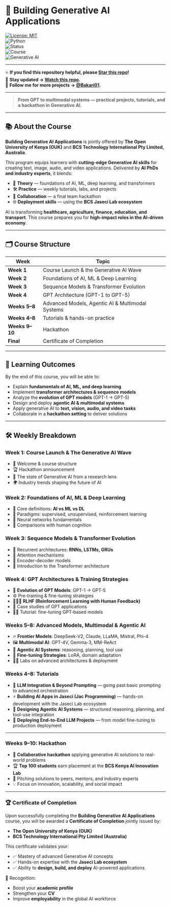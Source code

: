 # 🚀 Building Generative AI Applications  

[![License: MIT](https://img.shields.io/badge/License-MIT-green.svg)](./LICENSE)  
![Python](https://img.shields.io/badge/python-3.10%2B-blue)  
![Status](https://img.shields.io/badge/status-active-success)  
![Course](https://img.shields.io/badge/course-OUK%20×%20BCS%20Technology-red)  
![Generative AI](https://img.shields.io/badge/focus-Generative%20AI-purple)  

---

⭐ **If you find this repository helpful, please [Star this repo](https://github.com/Bakari01/generative-ai-course/stargazers)!**  
👀 **Stay updated → [Watch this repo](https://github.com/Bakari01/generative-ai-course/watchers).**  
🙌 **Follow me for more projects → [@Bakari01](https://github.com/Bakari01).**  

---

> **From GPT to multimodal systems — practical projects, tutorials, and a hackathon in Generative AI.**

---

## 📚 About the Course  

**Building Generative AI Applications** is jointly offered by **The Open University of Kenya (OUK)** and **BCS Technology International Pty Limited, Australia**.  

This program equips learners with **cutting-edge Generative AI skills** for creating text, image, audio, and video applications. Delivered by **AI PhDs and industry experts**, it blends:  

- 📖 **Theory** — foundations of AI, ML, deep learning, and transformers  
- 🛠 **Practice** — weekly tutorials, labs, and projects  
- 🤝 **Collaboration** — a final team hackathon  
- 🌐 **Deployment skills** — using the **BCS Jaseci Lab ecosystem**  

AI is transforming **healthcare, agriculture, finance, education, and transport**. This course prepares you for **high-impact roles in the AI-driven economy**.  

---

## 🗂 Course Structure  

| Week | Topic |
|------|-------|
| **Week 1** | Course Launch & the Generative AI Wave |
| **Week 2** | Foundations of AI, ML & Deep Learning |
| **Week 3** | Sequence Models & Transformer Evolution |
| **Week 4** | GPT Architecture (GPT-1 to GPT-5) |
| **Weeks 5–8** | Advanced Models, Agentic AI & Multimodal Systems |
| **Weeks 4–8** | Tutorials & hands-on practice |
| **Weeks 9–10** | Hackathon |
| **Final** | Certificate of Completion |

---

## 🎯 Learning Outcomes  

By the end of this course, you will be able to:  

- Explain **fundamentals of AI, ML, and deep learning**  
- Implement **transformer architectures & sequence models**  
- Analyze the **evolution of GPT models** (GPT-1 → GPT-5)  
- Design and deploy **agentic AI & multimodal systems**  
- Apply generative AI to **text, vision, audio, and video tasks**  
- Collaborate in a **hackathon setting** to deliver solutions  

---

## 🛠 Weekly Breakdown  

### Week 1: Course Launch & The Generative AI Wave  
- 👋 Welcome & course structure  
- 🏆 Hackathon announcement  
- 🔬 The state of Generative AI from a research lens  
- 🌍 Industry trends shaping the future of AI  

### Week 2: Foundations of AI, ML & Deep Learning  
- 📖 Core definitions: **AI vs ML vs DL**  
- 🎯 Paradigms: supervised, unsupervised, reinforcement learning  
- 🧩 Neural networks fundamentals  
- 🧠 Comparisons with human cognition  

### Week 3: Sequence Models & Transformer Evolution  
- 🔁 Recurrent architectures: **RNNs, LSTMs, GRUs**  
- 🎯 Attention mechanisms  
- 🔗 Encoder-decoder models  
- 🚀 Introduction to the Transformer architecture  

### Week 4: GPT Architectures & Training Strategies  
- 📖 **Evolution of GPT Models**: GPT-1 → GPT-5  
- ⚙️ Pre-training & fine-tuning strategies  
- 🧑‍🤝‍🧑 **RLHF (Reinforcement Learning with Human Feedback)**  
- 🔬 Case studies of GPT applications  
- 🧑‍💻 Tutorial: fine-tuning GPT-based models  

### Weeks 5–8: Advanced Models, Multimodal & Agentic AI  
- 🔥 **Frontier Models**: DeepSeek-V2, Claude, LLaMA, Mistral, Phi-4  
- 🖼 **Multimodal AI**: GPT-4V, Gemma-3, MM-ReAct  
- 🧠 **Agentic AI Systems**: reasoning, planning, tool use  
- 🎯 **Fine-tuning Strategies**: LoRA, domain adaptation  
- 🧑‍💻 Labs on advanced architectures & deployment  

### Weeks 4–8: Tutorials  

- 🤖 **LLM Integration & Beyond Prompting** — going past basic prompting to advanced orchestration  
- ⚡ **Building AI Apps in Jaseci (Jac Programming)** — hands-on development with the Jaseci Lab ecosystem  
- 🧠 **Designing Agentic AI Systems** — structured reasoning, planning, and tool-use integration  
- 🚀 **Deploying End-to-End LLM Projects** — from model fine-tuning to production deployment  

---

### Weeks 9–10: Hackathon  

- 🤝 **Collaborative hackathon** applying generative AI solutions to real-world problems  
- 🏆 **Top 100 students** earn placement at the **BCS Kenya AI Innovation Lab**  
- 🎤 Pitching solutions to peers, mentors, and industry experts  
- 💡 Focus on innovation, scalability, and social impact  

---

### 🏆 Certificate of Completion  

Upon successfully completing the **Building Generative AI Applications** course, you will be awarded a **Certificate of Completion** jointly issued by:  

- **The Open University of Kenya (OUK)**  
- **BCS Technology International Pty Limited (Australia)**  

This certificate validates your:  
- ✅ Mastery of advanced Generative AI concepts  
- ✅ Hands-on expertise with the **Jaseci Lab ecosystem**  
- ✅ Ability to **design, build, and deploy** AI-powered applications  

📜 Recognition:  
- Boost your **academic profile**  
- Strengthen your **CV**  
- Improve **employability** in the global AI workforce  
